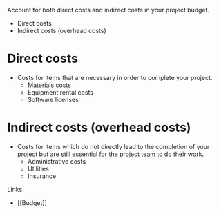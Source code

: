 Account for both direct costs and indirect costs in your project budget.
- Direct costs
- Indirect costs (overhead costs)

# Direct costs
- Costs for items that are necessary in order to complete your project.
	- Materials costs
	- Equipment rental costs
	- Software licenses 
# Indirect costs (overhead costs)
- Costs for items which do not directly lead to the completion of your project but are still essential for the project team to do their work.
	- Administrative costs
	- Utilities
	- Insurance

Links:
- [[Budget]]